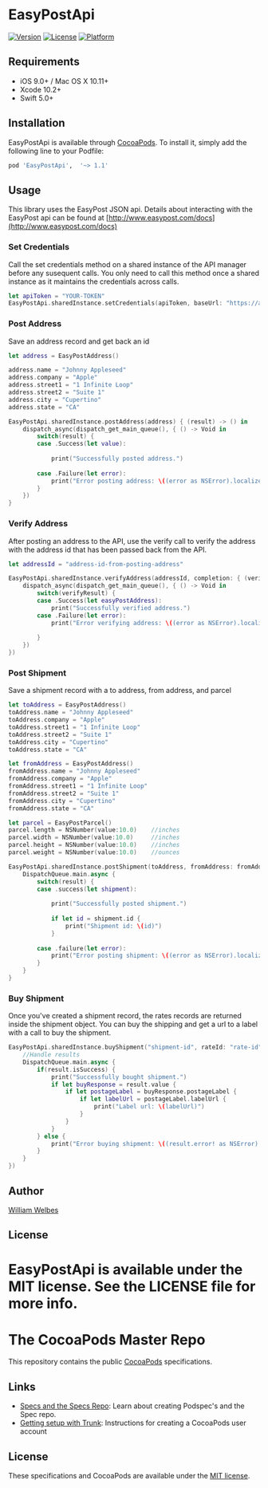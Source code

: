 # EasyPostApi

[![Version](https://img.shields.io/cocoapods/v/EasyPostApi.svg?style=flat)](http://cocoapods.org/pods/EasyPostApi)
[![License](https://img.shields.io/cocoapods/l/EasyPostApi.svg?style=flat)](http://cocoapods.org/pods/EasyPostApi)
[![Platform](https://img.shields.io/cocoapods/p/EasyPostApi.svg?style=flat)](http://cocoapods.org/pods/EasyPostApi)

## Requirements

- iOS 9.0+ / Mac OS X 10.11+
- Xcode 10.2+
- Swift 5.0+

## Installation

EasyPostApi is available through [CocoaPods](http://cocoapods.org). To install
it, simply add the following line to your Podfile:

```ruby
pod 'EasyPostApi',  '~> 1.1'
```

## Usage

This library uses the EasyPost JSON api.  Details about interacting with the EasyPost api can be found at [http://www.easypost.com/docs](http://www.easypost.com/docs)

### Set Credentials

Call the set credentials method on a shared instance of the API manager before any susequent calls.  You only need to call this method once a shared instance as it maintains the credentials across calls.

```swift
let apiToken = "YOUR-TOKEN"
EasyPostApi.sharedInstance.setCredentials(apiToken, baseUrl: "https://api.easypost.com/v2/")
```

### Post Address

Save an address record and get back an id

```swift
let address = EasyPostAddress()

address.name = "Johnny Appleseed"
address.company = "Apple"
address.street1 = "1 Infinite Loop"
address.street2 = "Suite 1"
address.city = "Cupertino"
address.state = "CA"

EasyPostApi.sharedInstance.postAddress(address) { (result) -> () in
    dispatch_async(dispatch_get_main_queue(), { () -> Void in
        switch(result) {
        case .Success(let value):
            
            print("Successfully posted address.")
            
        case .Failure(let error):
            print("Error posting address: \((error as NSError).localizedDescription)")
        }
    })
}
```

### Verify Address

After posting an address to the API, use the verify call to verify the address with the address id that has been passed back from the API.

```swift
let addressId = "address-id-from-posting-address"

EasyPostApi.sharedInstance.verifyAddress(addressId, completion: { (verifyResult) -> () in
    dispatch_async(dispatch_get_main_queue(), { () -> Void in
        switch(verifyResult) {
        case .Success(let easyPostAddress):
            print("Successfully verified address.")
        case .Failure(let error):
            print("Error verifying address: \((error as NSError).localizedDescription)")
        
        }
    })
})
```

### Post Shipment

Save a shipment record with a to address, from address, and parcel

```swift
let toAddress = EasyPostAddress()
toAddress.name = "Johnny Appleseed"
toAddress.company = "Apple"
toAddress.street1 = "1 Infinite Loop"
toAddress.street2 = "Suite 1"
toAddress.city = "Cupertino"
toAddress.state = "CA"

let fromAddress = EasyPostAddress()
fromAddress.name = "Johnny Appleseed"
fromAddress.company = "Apple"
fromAddress.street1 = "1 Infinite Loop"
fromAddress.street2 = "Suite 1"
fromAddress.city = "Cupertino"
fromAddress.state = "CA"

let parcel = EasyPostParcel()
parcel.length = NSNumber(value:10.0)	//inches
parcel.width = NSNumber(value:10.0)		//inches
parcel.height = NSNumber(value:10.0)	//inches
parcel.weight = NSNumber(value:10.0)	//ounces

EasyPostApi.sharedInstance.postShipment(toAddress, fromAddress: fromAddress, parcel: parcel) { (result) -> () in
    DispatchQueue.main.async {
        switch(result) {
        case .success(let shipment):
            
            print("Successfully posted shipment.")
            
            if let id = shipment.id {
                print("Shipment id: \(id)")
            }
            
        case .failure(let error):
            print("Error posting shipment: \((error as NSError).localizedDescription)")
        }
    }
}
```
### Buy Shipment

Once you've created a shipment record, the rates records are returned inside the shipment object.  You can buy the shipping and get a url to a label with a call to buy the shipment.

```swift
EasyPostApi.sharedInstance.buyShipment("shipment-id", rateId: "rate-id", completion: { (result) -> () in
	//Handle results
	DispatchQueue.main.async {
	    if(result.isSuccess) {
	        print("Successfully bought shipment.")
	        if let buyResponse = result.value {
	            if let postageLabel = buyResponse.postageLabel {
	                if let labelUrl = postageLabel.labelUrl {
	                    print("Label url: \(labelUrl)")
	                }
	            }
	        }
	    } else {
	        print("Error buying shipment: \((result.error! as NSError).localizedDescription)")
	    }
	}
})
```

## Author

[William Welbes](http://www.twitter.com/welbes)

## License

EasyPostApi is available under the MIT license. See the LICENSE file for more info.
=======
# The CocoaPods Master Repo

This repository contains the public [CocoaPods](https://github.com/CocoaPods/CocoaPods) specifications.

## Links

- [Specs and the Specs Repo](http://guides.cocoapods.org/making/specs-and-specs-repo.html): Learn about creating Podspec's and the Spec repo.
- [Getting setup with Trunk](http://guides.cocoapods.org/making/getting-setup-with-trunk.html): Instructions for creating a CocoaPods user account


## License

These specifications and CocoaPods are available under the [MIT license](http://www.opensource.org/licenses/mit-license.php).

